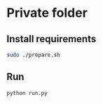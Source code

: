 # Private folder

## Install requirements

```sh
sudo ./prepare.sh
```

## Run

```sh
python run.py
```

